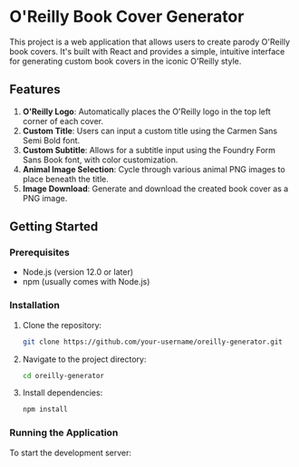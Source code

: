 # O'Reilly Book Cover Generator

This project is a web application that allows users to create parody O'Reilly book covers. It's built with React and provides a simple, intuitive interface for generating custom book covers in the iconic O'Reilly style.

## Features

1. **O'Reilly Logo**: Automatically places the O'Reilly logo in the top left corner of each cover.
2. **Custom Title**: Users can input a custom title using the Carmen Sans Semi Bold font.
3. **Custom Subtitle**: Allows for a subtitle input using the Foundry Form Sans Book font, with color customization.
4. **Animal Image Selection**: Cycle through various animal PNG images to place beneath the title.
5. **Image Download**: Generate and download the created book cover as a PNG image.

## Getting Started

### Prerequisites

- Node.js (version 12.0 or later)
- npm (usually comes with Node.js)

### Installation

1. Clone the repository:
   ```bash
   git clone https://github.com/your-username/oreilly-generator.git
   ```

2. Navigate to the project directory:
   ```bash
   cd oreilly-generator
   ```

3. Install dependencies:
   ```bash
   npm install
   ```

### Running the Application

To start the development server:
